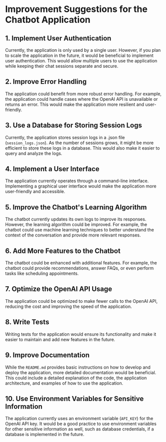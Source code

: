 # Improvement Suggestions for the Chatbot Application

## 1. Implement User Authentication
Currently, the application is only used by a single user. However, if you plan to scale the application in the future, it would be beneficial to implement user authentication. This would allow multiple users to use the application while keeping their chat sessions separate and secure.

## 2. Improve Error Handling
The application could benefit from more robust error handling. For example, the application could handle cases where the OpenAI API is unavailable or returns an error. This would make the application more resilient and user-friendly.

## 3. Use a Database for Storing Session Logs
Currently, the application stores session logs in a .json file (`session_logs.json`). As the number of sessions grows, it might be more efficient to store these logs in a database. This would also make it easier to query and analyze the logs.

## 4. Implement a User Interface
The application currently operates through a command-line interface. Implementing a graphical user interface would make the application more user-friendly and accessible.

## 5. Improve the Chatbot's Learning Algorithm
The chatbot currently updates its own logs to improve its responses. However, the learning algorithm could be improved. For example, the chatbot could use machine learning techniques to better understand the context of the conversation and provide more relevant responses.

## 6. Add More Features to the Chatbot
The chatbot could be enhanced with additional features. For example, the chatbot could provide recommendations, answer FAQs, or even perform tasks like scheduling appointments.

## 7. Optimize the OpenAI API Usage
The application could be optimized to make fewer calls to the OpenAI API, reducing the cost and improving the speed of the application.

## 8. Write Tests
Writing tests for the application would ensure its functionality and make it easier to maintain and add new features in the future.

## 9. Improve Documentation
While the `README.md` provides basic instructions on how to develop and deploy the application, more detailed documentation would be beneficial. This could include a detailed explanation of the code, the application architecture, and examples of how to use the application.

## 10. Use Environment Variables for Sensitive Information
The application currently uses an environment variable (`API_KEY`) for the OpenAI API key. It would be a good practice to use environment variables for other sensitive information as well, such as database credentials, if a database is implemented in the future.
